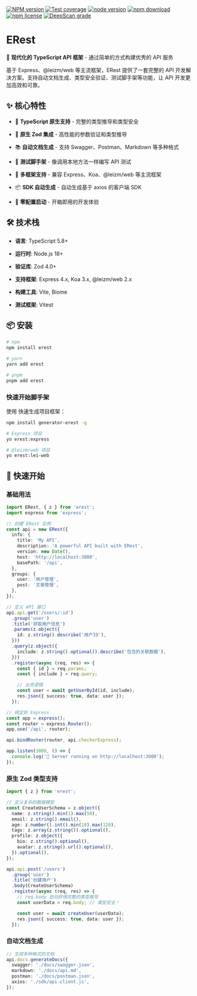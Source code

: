 [![NPM version][npm-image]][npm-url]
[![Test coverage][coveralls-image]][coveralls-url]
[![node version][node-image]][node-url]
[![npm download][download-image]][download-url]
[![npm license][license-image]][download-url]
[![DeepScan grade](https://deepscan.io/api/projects/2707/branches/19046/badge/grade.svg)](https://deepscan.io/dashboard#view=project&pid=2707&bid=19046)

[npm-image]: https://img.shields.io/npm/v/erest.svg?style=flat-square
[npm-url]: https://npmjs.org/package/erest
[travis-image]: https://img.shields.io/travis/yourtion/node-erest.svg?style=flat-square
[coveralls-image]: https://img.shields.io/coveralls/yourtion/node-erest.svg?style=flat-square
[coveralls-url]: https://coveralls.io/r/yourtion/node-erest?branch=master
[david-url]: https://david-dm.org/yourtion/node-erest
[node-image]: https://img.shields.io/badge/node.js-%3E=_10-green.svg?style=flat-square
[node-url]: http://nodejs.org/download/
[download-image]: https://img.shields.io/npm/dm/erest.svg?style=flat-square
[download-url]: https://npmjs.org/package/erest
[license-image]: https://img.shields.io/npm/l/erest.svg

# ERest

🚀 **现代化的 TypeScript API 框架** - 通过简单的方式构建优秀的 API 服务

基于 Express、@leizm/web 等主流框架，ERest 提供了一套完整的 API 开发解决方案。支持自动文档生成、类型安全验证、测试脚手架等功能，让 API 开发更加高效和可靠。

## ✨ 核心特性

* 🔷 **TypeScript 原生支持** - 完整的类型推导和类型安全

* 🔧 **原生 Zod 集成** - 高性能的参数验证和类型推导

* 📚 **自动文档生成** - 支持 Swagger、Postman、Markdown 等多种格式

* 🧪 **测试脚手架** - 像调用本地方法一样编写 API 测试

* 🔌 **多框架支持** - 兼容 Express、Koa、@leizm/web 等主流框架

* 📦 **SDK 自动生成** - 自动生成基于 axios 的客户端 SDK

* 🎯 **零配置启动** - 开箱即用的开发体验

## 🛠️ 技术栈

* **语言**: TypeScript 5.8+

* **运行时**: Node.js 18+

* **验证库**: Zod 4.0+

* **支持框架**: Express 4.x, Koa 3.x, @leizm/web 2.x

* **构建工具**: Vite, Biome

* **测试框架**: Vitest

## 📦 安装

```bash
# npm
npm install erest

# yarn
yarn add erest

# pnpm
pnpm add erest
```

### 快速开始脚手架

使用  快速生成项目框架：

```bash
npm install generator-erest -g

# Express 项目
yo erest:express

# @leizm/web 项目
yo erest:lei-web
```

## 🚀 快速开始

### 基础用法

```typescript
import ERest, { z } from 'erest';
import express from 'express';

// 创建 ERest 实例
const api = new ERest({
  info: {
    title: 'My API',
    description: 'A powerful API built with ERest',
    version: new Date(),
    host: 'http://localhost:3000',
    basePath: '/api',
  },
  groups: {
    user: '用户管理',
    post: '文章管理',
  },
});

// 定义 API 接口
api.api.get('/users/:id')
  .group('user')
  .title('获取用户信息')
  .params(z.object({
    id: z.string().describe('用户ID'),
  }))
  .query(z.object({
    include: z.string().optional().describe('包含的关联数据'),
  }))
  .register(async (req, res) => {
    const { id } = req.params;
    const { include } = req.query;

    // 业务逻辑
    const user = await getUserById(id, include);
    res.json({ success: true, data: user });
  });

// 绑定到 Express
const app = express();
const router = express.Router();
app.use('/api', router);

api.bindRouter(router, api.checkerExpress);

app.listen(3000, () => {
  console.log('🚀 Server running on http://localhost:3000');
});
```

### 原生 Zod 类型支持

```typescript
import { z } from 'erest';

// 定义复杂的数据模型
const CreateUserSchema = z.object({
  name: z.string().min(1).max(50),
  email: z.string().email(),
  age: z.number().int().min(18).max(120),
  tags: z.array(z.string()).optional(),
  profile: z.object({
    bio: z.string().optional(),
    avatar: z.string().url().optional(),
  }).optional(),
});

api.api.post('/users')
  .group('user')
  .title('创建用户')
  .body(CreateUserSchema)
  .register(async (req, res) => {
    // req.body 自动获得完整的类型推导
    const userData = req.body; // 类型安全！

    const user = await createUser(userData);
    res.json({ success: true, data: user });
  });
```

### 自动文档生成

```typescript
// 生成多种格式的文档
api.docs.generateDocs({
  swagger: './docs/swagger.json',
  markdown: './docs/api.md',
  postman: './docs/postman.json',
  axios: './sdk/api-client.js',
});
```
